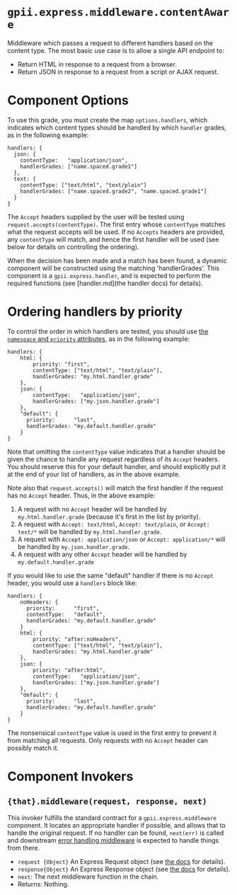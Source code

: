 # `gpii.express.middleware.contentAware`

Middleware which passes a request to different handlers based on the content type.  The most basic use case is to allow a
single API endpoint to:

* Return HTML in response to a request from a browser.
* Return JSON in response to a request from a script or AJAX request.

# Component Options

To use this grade, you must create the map `options.handlers`, which indicates which content types should be handled by
which `handler` grades, as in the following example:

```
handlers: {
  json: {
    contentType:   "application/json",
    handlerGrades: ["name.spaced.grade1"]
  },
  text: {
    contentType: ["text/html", "text/plain"]
    handlerGrades: ["name.spaced.grade2", "name.spaced.grade1"]
  }
}
```

The `Accept` headers supplied by the user will be tested using `request.accepts(contentType)`.  The first entry whose
`contentType` matches what the request accepts will be used.  If no `Accepts` headers are provided, any `contentType`
will match, and hence the first handler will be used (see below for details on controlling the ordering).

When the decision has been made and a match has been found, a dynamic component will be constructed using the matching
'handlerGrades'.  This component is a `gpii.express.handler`, and is expected to perform the required functions (see
[handler.md](the handler docs) for details).

# Ordering handlers by priority

To control the order in which handlers are tested, you should use [the `namespace` and `priority` attributes](http://docs.fluidproject.org/infusion/development/Priorities.html),
as in the following example:

```
handlers: {
    html: {
        priority: "first",
        contentType: ["text/html", "text/plain"],
        handlerGrades: "my.html.handler.grade"
    },
    json: {
        contentType:   "application/json",
        handlerGrades: ["my.json.handler.grade"]
    },
    "default": {
      priority:      "last",
      handlerGrades: "my.default.handler.grade"
    }
}
```

Note that omitting the `contentType` value indicates that a handler should be given the chance to handle any request
regardless of its `Accept` headers.  You should reserve this for your default handler, and should explicitly put it at
the end of your list of handlers, as in the above example.

Note also that `request.accepts()` will match the first handler if the request has no `Accept` header.   Thus, in the
above example:

1. A request with no `Accept` header will be handled by `my.html.handler.grade` (because it's first in the list by priority).
2. A request with `Accept: text/html`, `Accept: text/plain`, or `Accept: text/*` will be handled by `my.html.handler.grade`.
3. A request with `Accept: application/json` or `Accept: application/*` will be handled by `my.json.handler.grade`.
4. A request with any other `Accept` header will be handled by `my.default.handler.grade`

If you would like to use the same "default" handler if there is no `Accept` header, you would use a `handlers` block like:

```
handlers: {
    noHeaders: {
      priority:      "first",
      contentType:   "default",
      handlerGrades: "my.default.handler.grade"
    }
    html: {
        priority: "after:noHeaders",
        contentType: ["text/html", "text/plain"],
        handlerGrades: "my.html.handler.grade"
    },
    json: {
        priority: "after:html",
        contentType:   "application/json",
        handlerGrades: ["my.json.handler.grade"]
    },
    "default": {
      priority:      "last",
      handlerGrades: "my.default.handler.grade"
    }
}
```

The nonsensical `contentType` value is used in the first entry to prevent it from matching all requests.  Only
requests with no `Accept` header can possibly match it.

# Component Invokers

## `{that}.middleware(request, response, next)`

This invoker fulfills the standard contract for a `gpii.express.middleware` component.  It locates an appropriate handler
if possible, and allows that to handle the original request.  If no handler can be found, `next(err)` is called and
downstream [error handling middleware](middleware.md) is expected to handle things from there.

* `request {Object}` An Express Request object (see [the docs](request.md) for details).
* `response{Object}` An Express Response object (see [the docs](response.md) for details).
* `next`: The next middleware function in the chain.
* Returns: Nothing.